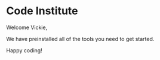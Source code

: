 # Code Institute

Welcome Vickie,

We have preinstalled all of the tools you need to get started.

Happy coding!